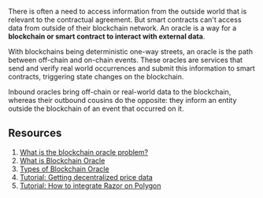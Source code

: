 There is often a need to access information from the outside world that is relevant to the contractual agreement. But smart contracts can't access data from outside of their blockchain network. An oracle is a way for a **blockchain or smart contract to interact with external data**.

With blockchains being deterministic one-way streets, an oracle is the path between off-chain and on-chain events. These oracles are services that send and verify real world occurrences and submit this information to smart contracts, triggering state changes on the blockchain.

Inbound oracles bring off-chain or real-world data to the blockchain, whereas their outbound cousins do the opposite: they inform an entity outside the blockchain of an event that occurred on it.

## Resources

1. [What is the blockchain oracle problem?](https://blog.chain.link/what-is-the-blockchain-oracle-problem/)
1. [What is Blockchain Oracle](https://cryptobriefing.com/what-is-blockchain-oracle/)
2. [Types of Blockchain Oracle](https://blockchainhub.net/blockchain-oracles/)
3. [Tutorial: Getting decentralized price data](https://docs.chain.link/docs/get-the-latest-price)
4. [Tutorial: How to integrate Razor on Polygon](https://docs.razor.network/tutorial/matic/)
